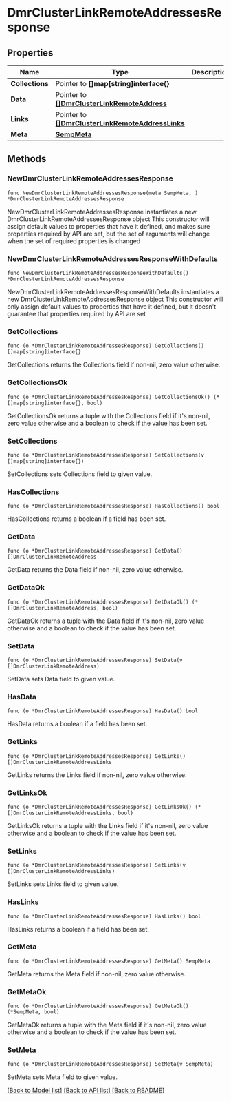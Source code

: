 # DmrClusterLinkRemoteAddressesResponse

## Properties

Name | Type | Description | Notes
------------ | ------------- | ------------- | -------------
**Collections** | Pointer to **[]map[string]interface{}** |  | [optional] 
**Data** | Pointer to [**[]DmrClusterLinkRemoteAddress**](DmrClusterLinkRemoteAddress.md) |  | [optional] 
**Links** | Pointer to [**[]DmrClusterLinkRemoteAddressLinks**](DmrClusterLinkRemoteAddressLinks.md) |  | [optional] 
**Meta** | [**SempMeta**](SempMeta.md) |  | 

## Methods

### NewDmrClusterLinkRemoteAddressesResponse

`func NewDmrClusterLinkRemoteAddressesResponse(meta SempMeta, ) *DmrClusterLinkRemoteAddressesResponse`

NewDmrClusterLinkRemoteAddressesResponse instantiates a new DmrClusterLinkRemoteAddressesResponse object
This constructor will assign default values to properties that have it defined,
and makes sure properties required by API are set, but the set of arguments
will change when the set of required properties is changed

### NewDmrClusterLinkRemoteAddressesResponseWithDefaults

`func NewDmrClusterLinkRemoteAddressesResponseWithDefaults() *DmrClusterLinkRemoteAddressesResponse`

NewDmrClusterLinkRemoteAddressesResponseWithDefaults instantiates a new DmrClusterLinkRemoteAddressesResponse object
This constructor will only assign default values to properties that have it defined,
but it doesn't guarantee that properties required by API are set

### GetCollections

`func (o *DmrClusterLinkRemoteAddressesResponse) GetCollections() []map[string]interface{}`

GetCollections returns the Collections field if non-nil, zero value otherwise.

### GetCollectionsOk

`func (o *DmrClusterLinkRemoteAddressesResponse) GetCollectionsOk() (*[]map[string]interface{}, bool)`

GetCollectionsOk returns a tuple with the Collections field if it's non-nil, zero value otherwise
and a boolean to check if the value has been set.

### SetCollections

`func (o *DmrClusterLinkRemoteAddressesResponse) SetCollections(v []map[string]interface{})`

SetCollections sets Collections field to given value.

### HasCollections

`func (o *DmrClusterLinkRemoteAddressesResponse) HasCollections() bool`

HasCollections returns a boolean if a field has been set.

### GetData

`func (o *DmrClusterLinkRemoteAddressesResponse) GetData() []DmrClusterLinkRemoteAddress`

GetData returns the Data field if non-nil, zero value otherwise.

### GetDataOk

`func (o *DmrClusterLinkRemoteAddressesResponse) GetDataOk() (*[]DmrClusterLinkRemoteAddress, bool)`

GetDataOk returns a tuple with the Data field if it's non-nil, zero value otherwise
and a boolean to check if the value has been set.

### SetData

`func (o *DmrClusterLinkRemoteAddressesResponse) SetData(v []DmrClusterLinkRemoteAddress)`

SetData sets Data field to given value.

### HasData

`func (o *DmrClusterLinkRemoteAddressesResponse) HasData() bool`

HasData returns a boolean if a field has been set.

### GetLinks

`func (o *DmrClusterLinkRemoteAddressesResponse) GetLinks() []DmrClusterLinkRemoteAddressLinks`

GetLinks returns the Links field if non-nil, zero value otherwise.

### GetLinksOk

`func (o *DmrClusterLinkRemoteAddressesResponse) GetLinksOk() (*[]DmrClusterLinkRemoteAddressLinks, bool)`

GetLinksOk returns a tuple with the Links field if it's non-nil, zero value otherwise
and a boolean to check if the value has been set.

### SetLinks

`func (o *DmrClusterLinkRemoteAddressesResponse) SetLinks(v []DmrClusterLinkRemoteAddressLinks)`

SetLinks sets Links field to given value.

### HasLinks

`func (o *DmrClusterLinkRemoteAddressesResponse) HasLinks() bool`

HasLinks returns a boolean if a field has been set.

### GetMeta

`func (o *DmrClusterLinkRemoteAddressesResponse) GetMeta() SempMeta`

GetMeta returns the Meta field if non-nil, zero value otherwise.

### GetMetaOk

`func (o *DmrClusterLinkRemoteAddressesResponse) GetMetaOk() (*SempMeta, bool)`

GetMetaOk returns a tuple with the Meta field if it's non-nil, zero value otherwise
and a boolean to check if the value has been set.

### SetMeta

`func (o *DmrClusterLinkRemoteAddressesResponse) SetMeta(v SempMeta)`

SetMeta sets Meta field to given value.



[[Back to Model list]](../README.md#documentation-for-models) [[Back to API list]](../README.md#documentation-for-api-endpoints) [[Back to README]](../README.md)


